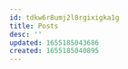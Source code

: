 ```yaml
---
id: tdkw6r8umj2l8rgixigka1g
title: Posts
desc: ''
updated: 1655185043686
created: 1655185040895
---
```


